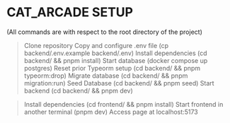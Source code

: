 # CAT_ARCADE SETUP
(All commands are with respect to the root directory of the project)

> Clone repository
> Copy and configure .env file (cp backend/.env.example backend/.env)
> Install dependencies (cd backend/ && pnpm install)
> Start database (docker compose up postgres)
> Reset prior Typeorm setup (cd backend/ && pnpm typeorm:drop)
> Migrate database (cd backend/ && pnpm migration:run)
> Seed Database (cd backend/ && pnpm seed)
> Start backend (cd backend/ && pnpm dev)

> Install dependencies (cd frontend/ && pnpm install)
> Start frontend in another terminal (pnpm dev)
> Access page at localhost:5173